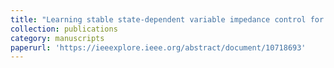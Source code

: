 ```yaml
---
title: "Learning stable state-dependent variable impedance control for compliant manipulation"
collection: publications
category: manuscripts
paperurl: 'https://ieeexplore.ieee.org/abstract/document/10718693'
---
```


